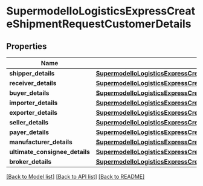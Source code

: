 # SupermodelIoLogisticsExpressCreateShipmentRequestCustomerDetails

## Properties
Name | Type | Description | Notes
------------ | ------------- | ------------- | -------------
**shipper_details** | [**SupermodelIoLogisticsExpressCreateShipmentRequestCustomerDetailsShipperDetails**](SupermodelIoLogisticsExpressCreateShipmentRequestCustomerDetailsShipperDetails.md) |  | 
**receiver_details** | [**SupermodelIoLogisticsExpressCreateShipmentRequestCustomerDetailsReceiverDetails**](SupermodelIoLogisticsExpressCreateShipmentRequestCustomerDetailsReceiverDetails.md) |  | 
**buyer_details** | [**SupermodelIoLogisticsExpressCreateShipmentRequestCustomerDetailsBuyerDetails**](SupermodelIoLogisticsExpressCreateShipmentRequestCustomerDetailsBuyerDetails.md) |  | [optional] 
**importer_details** | [**SupermodelIoLogisticsExpressCreateShipmentRequestCustomerDetailsImporterDetails**](SupermodelIoLogisticsExpressCreateShipmentRequestCustomerDetailsImporterDetails.md) |  | [optional] 
**exporter_details** | [**SupermodelIoLogisticsExpressCreateShipmentRequestCustomerDetailsExporterDetails**](SupermodelIoLogisticsExpressCreateShipmentRequestCustomerDetailsExporterDetails.md) |  | [optional] 
**seller_details** | [**SupermodelIoLogisticsExpressCreateShipmentRequestCustomerDetailsSellerDetails**](SupermodelIoLogisticsExpressCreateShipmentRequestCustomerDetailsSellerDetails.md) |  | [optional] 
**payer_details** | [**SupermodelIoLogisticsExpressCreateShipmentRequestCustomerDetailsPayerDetails**](SupermodelIoLogisticsExpressCreateShipmentRequestCustomerDetailsPayerDetails.md) |  | [optional] 
**manufacturer_details** | [**SupermodelIoLogisticsExpressCreateShipmentRequestCustomerDetailsManufacturerDetails**](SupermodelIoLogisticsExpressCreateShipmentRequestCustomerDetailsManufacturerDetails.md) |  | [optional] 
**ultimate_consignee_details** | [**SupermodelIoLogisticsExpressCreateShipmentRequestCustomerDetailsUltimateConsigneeDetails**](SupermodelIoLogisticsExpressCreateShipmentRequestCustomerDetailsUltimateConsigneeDetails.md) |  | [optional] 
**broker_details** | [**SupermodelIoLogisticsExpressCreateShipmentRequestCustomerDetailsBrokerDetails**](SupermodelIoLogisticsExpressCreateShipmentRequestCustomerDetailsBrokerDetails.md) |  | [optional] 

[[Back to Model list]](../README.md#documentation-for-models) [[Back to API list]](../README.md#documentation-for-api-endpoints) [[Back to README]](../README.md)

